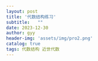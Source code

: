 ```yaml
---
layout: post
title: '代数结构练习'
subtitle:   ""
date: 2023-12-30
author: gyy
header-img: 'assets/img/pro2.png'
catalog: true
tags: 代数结构 近世代数 
---
```

